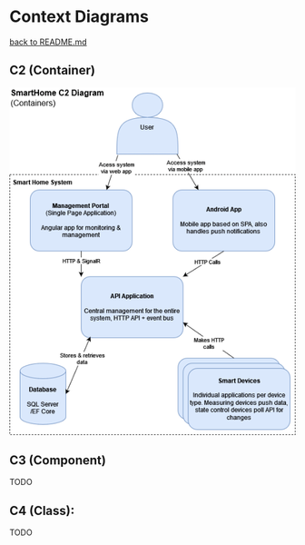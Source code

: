 # Context Diagrams

[back to README.md](../README.md)

## C2 (Container)

![C2 Diagram](./Diagrams/SmartHomeC2.drawio.png)

## C3 (Component)

TODO

## C4 (Class):

TODO
